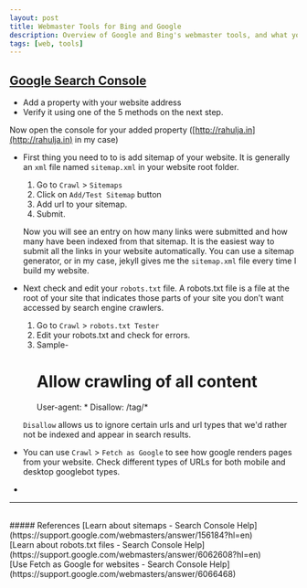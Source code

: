 ```yaml
---
layout: post
title: Webmaster Tools for Bing and Google
description: Overview of Google and Bing's webmaster tools, and what you can do using them.
tags: [web, tools]
---
```


## [Google Search Console](https://www.google.com/webmasters/tools/home?hl=en)

* Add a property with your website address
* Verify it using one of the 5 methods on the next step.

Now open the console for your added property ([http://rahulja.in](http://rahulja.in) in my case)

* First thing you need to to is add sitemap of your website. It is generally an `xml` file named `sitemap.xml` in your website root folder.

  1. Go to `Crawl` > `Sitemaps`
  2. Click on `Add/Test Sitemap` button
  3. Add url to your sitemap.
  4. Submit.

    Now you will see an entry on how many links were submitted and how many have been indexed from that sitemap. It is the easiest way to submit all the links in your website automatically.
  You can use a sitemap generator, or in my case, jekyll gives me the `sitemap.xml` file every time I build my website.
  
* Next check and edit your `robots.txt` file. A robots.txt file is a file at the root of your site that indicates those parts of your site you don’t want accessed by search engine crawlers.

  1. Go to `Crawl` > `robots.txt Tester`
  2. Edit your robots.txt and check for errors.
  3. Sample-
        # Allow crawling of all content
        User-agent: *
        Disallow: /tag/*
  
    `Disallow` allows us to ignore certain urls and url types that we'd rather not be indexed and appear in search results.
    
* You can use `Crawl` > `Fetch as Google` to see how google renders pages from your website. Check different types of URLs for both mobile and desktop googlebot types.

* 


---
<br>
##### References
[Learn about sitemaps - Search Console Help](https://support.google.com/webmasters/answer/156184?hl=en) 
<br>
[Learn about robots.txt files - Search Console Help](https://support.google.com/webmasters/answer/6062608?hl=en) 
<br>
[Use Fetch as Google for websites - Search Console Help](https://support.google.com/webmasters/answer/6066468) 
<br>


